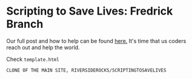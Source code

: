 Scripting to Save Lives: Fredrick Branch
======
Our full post and how to help can be found <a href="https://support.glitch.com/t/scripting-to-save-lives-we-need-your-help/21753">here.</a>
It's time that us coders reach out and help the world. 

Check `template.html`

`CLONE OF THE MAIN SITE, RIVERSIDEROCKS/SCRIPTINGTOSAVELIVES`